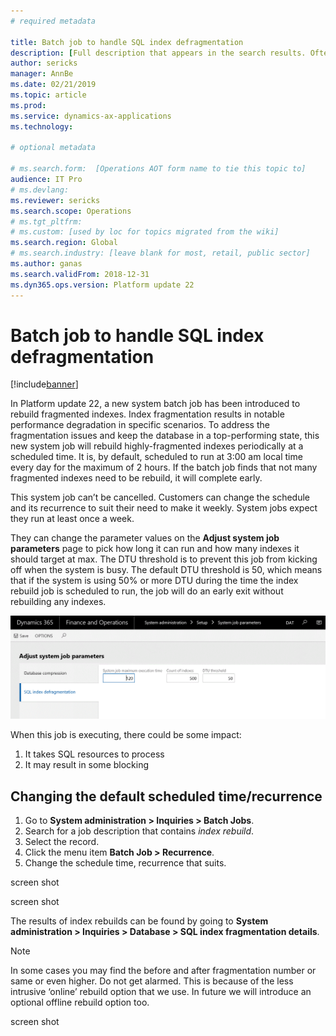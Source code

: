 ```yaml
---
# required metadata

title: Batch job to handle SQL index defragmentation
description: [Full description that appears in the search results. Often the first paragraph of your topic.]
author: sericks
manager: AnnBe
ms.date: 02/21/2019
ms.topic: article
ms.prod: 
ms.service: dynamics-ax-applications
ms.technology: 

# optional metadata

# ms.search.form:  [Operations AOT form name to tie this topic to]
audience: IT Pro
# ms.devlang: 
ms.reviewer: sericks
ms.search.scope: Operations
# ms.tgt_pltfrm: 
# ms.custom: [used by loc for topics migrated from the wiki]
ms.search.region: Global 
# ms.search.industry: [leave blank for most, retail, public sector]
ms.author: ganas
ms.search.validFrom: 2018-12-31 
ms.dyn365.ops.version: Platform update 22 
---
```


# Batch job to handle SQL index defragmentation

[!include[banner](../includes/banner.md)]


In Platform update 22, a new system batch job has been introduced to rebuild fragmented indexes. Index fragmentation results in notable performance degradation in specific scenarios. To address the fragmentation issues and keep the database in a top-performing state, this new system job will rebuild highly-fragmented indexes periodically at a scheduled time. It is, by default, scheduled to run at 3:00 am local time every day for the maximum of 2 hours. If the batch job finds that not many fragmented indexes need to be rebuild, it will complete early.  

This system job can’t be cancelled. Customers can change the schedule and its recurrence to suit their need to make it weekly.  System jobs expect they run at least once a week. 

They can change the parameter values on the **Adjust system job parameters** page to pick how long it can run and how many indexes it should target at max. The DTU threshold is to prevent this job from kicking off when the system is busy. The default DTU threshold is 50,  which means that if the system is using 50% or more DTU during the time the index rebuild job is scheduled to run, the job will do an early exit without rebuilding any indexes.
 
![Screenshot of Adjust system job parameters page](media/SystemJobParameters.gif "Screenshot of Adjust system job parameters page")
 
When this job is executing, there could be some impact:
1.	It takes SQL resources to process
2.	It may result in some blocking

## Changing the default scheduled time/recurrence
1. Go to **System administration > Inquiries > Batch Jobs**.
2. Search for a job description that contains *index rebuild*.   
3. Select the record.  
4. Click the menu item **Batch Job > Recurrence**.  
5. Change the schedule time, recurrence that suits.

screen shot

screen shot

The results of index rebuilds can be found by going to **System administration > Inquiries > Database > SQL index fragmentation details**. 

> [!Note]
> In some cases you may find the before and after fragmentation number or same or even higher. Do not get alarmed. This is because of the less intrusive ‘online’ rebuild option that we use. In future we will introduce an optional offline rebuild option too.

screen shot




